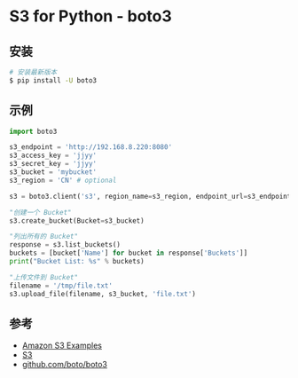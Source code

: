 # S3 for Python - boto3

## 安装

```bash
# 安装最新版本
$ pip install -U boto3
```

## 示例

```python
import boto3

s3_endpoint = 'http://192.168.8.220:8080'
s3_access_key = 'jjyy'
s3_secret_key = 'jjyy'
s3_bucket = 'mybucket'
s3_region = 'CN' # optional

s3 = boto3.client('s3', region_name=s3_region, endpoint_url=s3_endpoint, aws_access_key_id=s3_access_key, aws_secret_access_key=s3_secret_key)

"创建一个 Bucket"
s3.create_bucket(Bucket=s3_bucket)

"列出所有的 Bucket"
response = s3.list_buckets()
buckets = [bucket['Name'] for bucket in response['Buckets']]
print("Bucket List: %s" % buckets)

"上传文件到 Bucket"
filename = '/tmp/file.txt'
s3.upload_file(filename, s3_bucket, 'file.txt')
```

## 参考

* [Amazon S3 Examples](https://boto3.readthedocs.io/en/latest/guide/examples.html)
* [S3](https://boto3.readthedocs.io/en/stable/reference/services/s3.html)
* [github.com/boto/boto3](https://github.com/boto/boto3)

